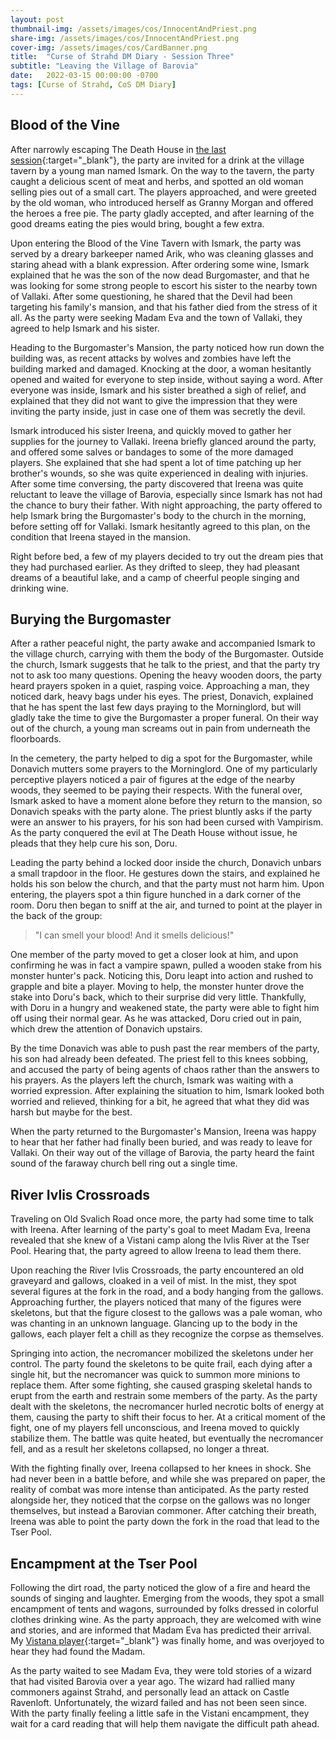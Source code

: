 ```yaml
---
layout: post
thumbnail-img: /assets/images/cos/InnocentAndPriest.png
share-img: /assets/images/cos/InnocentAndPriest.png
cover-img: /assets/images/cos/CardBanner.png
title:  "Curse of Strahd DM Diary - Session Three"
subtitle: "Leaving the Village of Barovia"
date:   2022-03-15 00:00:00 -0700
tags: [Curse of Strahd, CoS DM Diary]
---
```


## Blood of the Vine
After narrowly escaping The Death House in [the last session](https://yetanothertyler.com/2022-03-10-cos-diary-session-2/){:target="_blank"}, the party are invited for a drink at the village tavern by a young man named Ismark. On the way to the tavern, the party caught a delicious scent of meat and herbs, and spotted an old woman selling pies out of a small cart. The players approached, and were greeted by the old woman, who introduced herself as Granny Morgan and offered the heroes a free pie. The party gladly accepted, and after learning of the good dreams eating the pies would bring, bought a few extra.

Upon entering the Blood of the Vine Tavern with Ismark, the party was served by a dreary barkeeper named Arik, who was cleaning glasses and staring ahead with a blank expression. After ordering some wine, Ismark explained that he was the son of the now dead Burgomaster, and that he was looking for some strong people to escort his sister to the nearby town of Vallaki. After some questioning, he shared that the Devil had been targeting his family's mansion, and that his father died from the stress of it all. As the party were seeking Madam Eva and the town of Vallaki, they agreed to help Ismark and his sister.

Heading to the Burgomaster's Mansion, the party noticed how run down the building was, as recent attacks by wolves and zombies have left the building marked and damaged. Knocking at the door, a woman hesitantly opened and waited for everyone to step inside, without saying a word. After everyone was inside, Ismark and his sister breathed a sigh of relief, and explained that they did not want to give the impression that they were inviting the party inside, just in case one of them was secretly the devil.

Ismark introduced his sister Ireena, and quickly moved to gather her supplies for the journey to Vallaki. Ireena briefly glanced around the party, and offered some salves or bandages to some of the more damaged players. She explained that she had spent a lot of time patching up her brother's wounds, so she was quite experienced in dealing with injuries. After some time conversing, the party discovered that Ireena was quite reluctant to leave the village of Barovia, especially since Ismark has not had the chance to bury their father. With night approaching, the party offered to help Ismark bring the Burgomaster's body to the church in the morning, before setting off for Vallaki. Ismark hesitantly agreed to this plan, on the condition that Ireena stayed in the mansion.

Right before bed, a few of my players decided to try out the dream pies that they had purchased earlier. As they drifted to sleep, they had pleasant dreams of a beautiful lake, and a camp of cheerful people singing and drinking wine.

## Burying the Burgomaster

After a rather peaceful night, the party awake and accompanied Ismark to the village church, carrying with them the body of the Burgomaster. Outside the church, Ismark suggests that he talk to the priest, and that the party try not to ask too many questions. Opening the heavy wooden doors, the party heard prayers spoken in a quiet, rasping voice. Approaching a man, they noticed dark, heavy bags under his eyes. The priest, Donavich, explained that he has spent the last few days praying to the Morninglord, but will gladly take the time to give the Burgomaster a proper funeral. On their way out of the church, a young man screams out in pain from underneath the floorboards.

In the cemetery, the party helped to dig a spot for the Burgomaster, while Donavich mutters some prayers to the Morninglord. One of my particularly perceptive players noticed a pair of figures at the edge of the nearby woods, they seemed to be paying their respects. With the funeral over, Ismark asked to have a moment alone before they return to the mansion, so Donavich speaks with the party alone. The priest bluntly asks if the party were an answer to his prayers, for his son had been cursed with Vampirism. As the party conquered the evil at The Death House without issue, he pleads that they help cure his son, Doru.

Leading the party behind a locked door inside the church, Donavich unbars a small trapdoor in the floor. He gestures down the stairs, and explained he holds his son below the church, and that the party must not harm him. Upon entering, the players spot a thin figure hunched in a dark corner of the room. Doru then began to sniff at the air, and turned to point at the player in the back of the group:

> "I can smell your blood! And it smells delicious!"

One member of the party moved to get a closer look at him, and upon confirming he was in fact a vampire spawn, pulled a wooden stake from his monster hunter's pack. Noticing this, Doru leapt into action and rushed to grapple and bite a player. Moving to help, the monster hunter drove the stake into Doru's back, which to their surprise did very little. Thankfully, with Doru in a hungry and weakened state, the party were able to fight him off using their normal gear. As he was attacked, Doru cried out in pain, which drew the attention of Donavich upstairs.

By the time Donavich was able to push past the rear members of the party, his son had already been defeated. The priest fell to this knees sobbing, and accused the party of being agents of chaos rather than the answers to his prayers. As the players left the church, Ismark was waiting with a worried expression. After explaining the situation to him, Ismark looked both worried and relieved, thinking for a bit, he agreed that what they did was harsh but maybe for the best.

When the party returned to the Burgomaster's Mansion, Ireena was happy to hear that her father had finally been buried, and was ready to leave for Vallaki. On their way out of the village of Barovia, the party heard the faint sound of the faraway church bell ring out a single time.

## River Ivlis Crossroads

Traveling on Old Svalich Road once more, the party had some time to talk with Ireena. After learning of the party's goal to meet Madam Eva, Ireena revealed that she knew of a Vistani camp along the Ivlis River at the Tser Pool. Hearing that, the party agreed to allow Ireena to lead them there.

Upon reaching the River Ivlis Crossroads, the party encountered an old graveyard and gallows, cloaked in a veil of mist. In the mist, they spot several figures at the fork in the road, and a body hanging from the gallows. Approaching further, the players noticed that many of the figures were skeletons, but that the figure closest to the gallows was a pale woman, who was chanting in an unknown language. Glancing up to the body in the gallows, each player felt a chill as they recognize the corpse as themselves.

Springing into action, the necromancer mobilized the skeletons under her control. The party found the skeletons to be quite frail, each dying after a single hit, but the necromancer was quick to summon more minions to replace them. After some fighting, she caused grasping skeletal hands to erupt from the earth and restrain some members of the party. As the party dealt with the skeletons, the necromancer hurled necrotic bolts of energy at them, causing the party to shift their focus to her. At a critical moment of the fight, one of my players fell unconscious, and Ireena moved to quickly stabilize them. The battle was quite heated, but eventually the necromancer fell, and as a result her skeletons collapsed, no longer a threat.

With the fighting finally over, Ireena collapsed to her knees in shock. She had never been in a battle before, and while she was prepared on paper, the reality of combat was more intense than anticipated. As the party rested alongside her, they noticed that the corpse on the gallows was no longer themselves, but instead a Barovian commoner. After catching their breath, Ireena was able to point the party down the fork in the road that lead to the Tser Pool.

## Encampment at the Tser Pool

Following the dirt road, the party noticed the glow of a fire and heard the sounds of singing and laughter. Emerging from the woods, they spot a small encampment of tents and wagons, surrounded by folks dressed in colorful clothes drinking wine. As the party approach, they are welcomed with wine and stories, and are informed that Madam Eva has predicted their arrival. My [Vistana player](https://yetanothertyler.com/2022-02-21-creating-a-vistana-pc/){:target="_blank"} was finally home, and was overjoyed to hear they had found the Madam.

As the party waited to see Madam Eva, they were told stories of a wizard that had visited Barovia over a year ago. The wizard had rallied many commoners against Strahd, and personally lead an attack on Castle Ravenloft. Unfortunately, the wizard failed and has not been seen since. With the party finally feeling a little safe in the Vistani encampment, they wait for a card reading that will help them navigate the difficult path ahead.